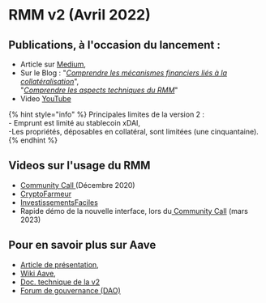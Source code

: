 # RMM v2 (Avril 2022)

## Publications, à l'occasion du lancement :&#x20;

* Article sur [Medium](https://medium.com/@realtplatform/limmobilier-une-nouvelle-fois-boulvers%C3%A9-par-realt-f53332f0e211),
* Sur le Blog : "[_Comprendre les mécanismes financiers liés à la collatéralisation_](https://realt.co/comprendre-les-mecanismes-financiers-lies-a-la-collateralisation/)",\
  &#x20; "[_Comprendre les aspects techniques du RMM_](https://realt.co/comprendre-les-aspects-techniques-du-rmm/)"
* Video [YouTube](https://www.youtube.com/watch?v=vM08S73cCRI)

{% hint style="info" %}
Principales limites de la version 2 : \
&#x20;   \- Emprunt est limité au stablecoin xDAI,\
&#x20;   \-Les propriétés, déposables en collatéral, sont limitées (une cinquantaine).
{% endhint %}

## Videos sur l'usage du RMM&#x20;

* [Community Call ](https://www.youtube.com/watch?v=r-8vWr-2pJM\&t=1362s\&ab\_channel=RealT)(Décembre 2020)
* [CryptoFarmeur](https://www.youtube.com/watch?v=O6knU1h5PBk\&ab\_channel=CryptoFarmeur)
* [InvestissementsFaciles](https://www.youtube.com/watch?v=jzHpillL5gI\&ab\_channel=InvestissementsFaciles)
* Rapide démo de la nouvelle interface, lors du[ Community Call](https://youtu.be/Ej51XSb36B0?t=3603) (mars 2023)

## Pour en savoir plus sur Aave

* [Article de présentation](https://coinacademy.fr/aave-aave-fondamental/),
* [Wiki](https://docs.aave.com/hub/)[ Aave](https://docs.aave.com/hub/),
* [Doc. technique de la v2](https://docs.aave.com/developers/v/2.0/)
* [Forum de gouvernance (DAO)](https://governance.aave.com/)
